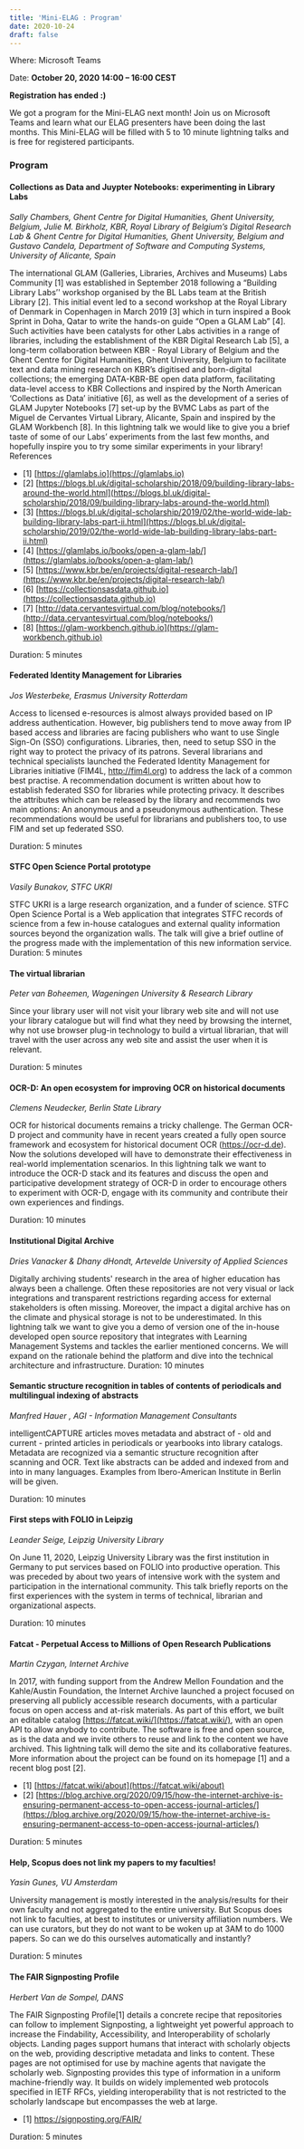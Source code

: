 ```yaml
---
title: 'Mini-ELAG : Program'
date: 2020-10-24
draft: false
---
```


Where: Microsoft Teams 

Date: **October 20, 2020 14:00 – 16:00 CEST** 

**Registration has ended :)** 

We got a program for the Mini-ELAG next month! Join us on Microsoft Teams and learn what our ELAG presenters have been doing the last months. This Mini-ELAG will be filled with 5 to 10 minute lightning talks and is free for registered participants.

### Program

#### Collections as Data and Juypter Notebooks: experimenting in Library Labs

_Sally Chambers, Ghent Centre for Digital Humanities, Ghent University, Belgium, Julie M. Birkholz, KBR, Royal Library of Belgium’s Digital Research Lab & Ghent Centre for Digital Humanities, Ghent University, Belgium and Gustavo Candela, Department of Software and Computing Systems, University of Alicante, Spain_ 

The international GLAM (Galleries, Libraries, Archives and Museums) Labs Community \[1\] was established in September 2018 following a “Building Library Labs’' workshop organised by the BL Labs team at the British Library \[2\]. This initial event led to a second workshop at the Royal Library of Denmark in Copenhagen in March 2019 \[3\] which in turn inspired a Book Sprint in Doha, Qatar to write the hands-on guide “Open a GLAM Lab” \[4\]. Such activities have been catalysts for other Labs activities in a range of libraries, including the establishment of the KBR Digital Research Lab \[5\], a long-term collaboration between KBR - Royal Library of Belgium and the Ghent Centre for Digital Humanities, Ghent University, Belgium to facilitate text and data mining research on KBR’s digitised and born-digital collections; the emerging DATA-KBR-BE open data platform, facilitating data-level access to KBR Collections and inspired by the North American ‘Collections as Data’ initiative \[6\], as well as the development of a series of GLAM Jupyter Notebooks \[7\] set-up by the BVMC Labs as part of the Miguel de Cervantes Virtual Library, Alicante, Spain and inspired by the GLAM Workbench \[8\]. In this lightning talk we would like to give you a brief taste of some of our Labs’ experiments from the last few months, and hopefully inspire you to try some similar experiments in your library! References

*   \[1\] [https://glamlabs.io](https://glamlabs.io)
*   \[2\] [https://blogs.bl.uk/digital-scholarship/2018/09/building-library-labs-around-the-world.html](https://blogs.bl.uk/digital-scholarship/2018/09/building-library-labs-around-the-world.html)
*   \[3\] [https://blogs.bl.uk/digital-scholarship/2019/02/the-world-wide-lab-building-library-labs-part-ii.html](https://blogs.bl.uk/digital-scholarship/2019/02/the-world-wide-lab-building-library-labs-part-ii.html)
*   \[4\] [https://glamlabs.io/books/open-a-glam-lab/](https://glamlabs.io/books/open-a-glam-lab/)
*   \[5\] [https://www.kbr.be/en/projects/digital-research-lab/](https://www.kbr.be/en/projects/digital-research-lab/)
*   \[6\] [https://collectionsasdata.github.io](https://collectionsasdata.github.io)
*   \[7\] [http://data.cervantesvirtual.com/blog/notebooks/](http://data.cervantesvirtual.com/blog/notebooks/)
*   \[8\] [https://glam-workbench.github.io](https://glam-workbench.github.io)

Duration: 5 minutes

#### Federated Identity Management for Libraries

_Jos Westerbeke, Erasmus University Rotterdam_ 

Access to licensed e-resources is almost always provided based on IP address authentication. However, big publishers tend to move away from IP based access and libraries are facing publishers who want to use Single Sign-On (SSO) configurations. Libraries, then, need to setup SSO in the right way to protect the privacy of its patrons. Several librarians and technical specialists launched the Federated Identity Management for Libraries initiative (FIM4L, http://fim4l.org) to address the lack of a common best practise. A recommendation document is written about how to establish federated SSO for libraries while protecting privacy. It describes the attributes which can be released by the library and recommends two main options: An anonymous and a pseudonymous authentication. These recommendations would be useful for librarians and publishers too, to use FIM and set up federated SSO. 

Duration: 5 minutes

#### STFC Open Science Portal prototype

_Vasily Bunakov, STFC UKRI_ 

STFC UKRI is a large research organization, and a funder of science. STFC Open Science Portal is a Web application that integrates STFC records of science from a few in-house catalogues and external quality information sources beyond the organization walls. The talk will give a brief outline of the progress made with the implementation of this new information service. Duration: 5 minutes

#### The virtual librarian

_Peter van Boheemen, Wageningen University & Research Library_ 

Since your library user will not visit your library web site and will not use your library catalogue but will find what they need by browsing the internet, why not use browser plug-in technology to build a virtual librarian, that will travel with the user across any web site and assist the user when it is relevant. 

Duration: 5 minutes

#### OCR-D: An open ecosystem for improving OCR on historical documents

_Clemens Neudecker, Berlin State Library_ 

OCR for historical documents remains a tricky challenge. The German OCR-D project and community have in recent years created a fully open source framework and ecosystem for historical document OCR (https://ocr-d.de). Now the solutions developed will have to demonstrate their effectiveness in real-world implementation scenarios. In this lightning talk we want to introduce the OCR-D stack and its features and discuss the open and participative development strategy of OCR-D in order to encourage others to experiment with OCR-D, engage with its community and contribute their own experiences and findings. 

Duration: 10 minutes

#### Institutional Digital Archive

_Dries Vanacker & Dhany dHondt, Artevelde University of Applied Sciences_ 

Digitally archiving students' research in the area of higher education has always been a challenge. Often these repositories are not very visual or lack integrations and transparent restrictions regarding access for external stakeholders is often missing. Moreover, the impact a digital archive has on the climate and physical storage is not to be underestimated. In this lightning talk we want to give you a demo of version one of the in-house developed open source repository that integrates with Learning Management Systems and tackles the earlier mentioned concerns. We will expand on the rationale behind the platform and dive into the technical architecture and infrastructure. Duration: 10 minutes

#### Semantic structure recognition in tables of contents of periodicals and multilingual indexing of abstracts

_Manfred Hauer , AGI - Information Management Consultants_ 

intelligentCAPTURE articles moves metadata and abstract of - old and current - printed articles in periodicals or yearbooks into library catalogs. Metadata are recognized via a semantic structure recognition after scanning and OCR. Text like abstracts can be added and indexed from and into in many languages. Examples from Ibero-American Institute in Berlin will be given. 

Duration: 10 minutes

#### First steps with FOLIO in Leipzig

_Leander Seige, Leipzig University Library_ 

On June 11, 2020, Leipzig University Library was the first institution in Germany to put services based on FOLIO into productive operation. This was preceded by about two years of intensive work with the system and participation in the international community. This talk briefly reports on the first experiences with the system in terms of technical, librarian and organizational aspects. 

Duration: 10 minutes

#### Fatcat - Perpetual Access to Millions of Open Research Publications

_Martin Czygan, Internet Archive_ 

In 2017, with funding support from the Andrew Mellon Foundation and the Kahle/Austin Foundation, the Internet Archive launched a project focused on preserving all publicly accessible research documents, with a particular focus on open access and at-risk materials. As part of this effort, we built an editable catalog [https://fatcat.wiki/](https://fatcat.wiki/), with an open API to allow anybody to contribute. The software is free and open source, as is the data and we invite others to reuse and link to the content we have archived. This lightning talk will demo the site and its collaborative features. More information about the project can be found on its homepage \[1\] and a recent blog post \[2\]. 

* \[1\] [https://fatcat.wiki/about](https://fatcat.wiki/about) 
* \[2\] [https://blog.archive.org/2020/09/15/how-the-internet-archive-is-ensuring-permanent-access-to-open-access-journal-articles/](https://blog.archive.org/2020/09/15/how-the-internet-archive-is-ensuring-permanent-access-to-open-access-journal-articles/) 

Duration: 5 minutes

#### Help, Scopus does not link my papers to my faculties!

_Yasin Gunes, VU Amsterdam_ 

University management is mostly interested in the analysis/results for their own faculty and not aggregated to the entire university. But Scopus does not link to faculties, at best to institutes or university affiliation numbers. We can use curators, but they do not want to be woken up at 3AM to do 1000 papers. So can we do this ourselves automatically and instantly? 

Duration: 5 minutes

#### The FAIR Signposting Profile

_Herbert Van de Sompel, DANS_ 

The FAIR Signposting Profile\[1\] details a concrete recipe that repositories can follow to implement Signposting, a lightweight yet powerful approach to increase the Findability, Accessibility, and Interoperability of scholarly objects. Landing pages support humans that interact with scholarly objects on the web, providing descriptive metadata and links to content. These pages are not optimised for use by machine agents that navigate the scholarly web. Signposting provides this type of information in a uniform machine-friendly way. It builds on widely implemented web protocols specified in IETF RFCs, yielding interoperability that is not restricted to the scholarly landscape but encompasses the web at large. 

* \[1\] https://signposting.org/FAIR/ 

Duration: 5 minutes